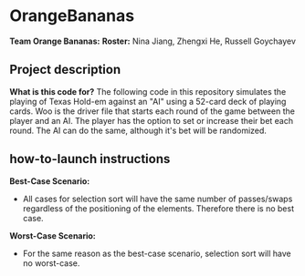# OrangeBananas
**Team Orange Bananas:**
**Roster:** Nina Jiang, Zhengxi He, Russell Goychayev

## Project description
**What is this code for?**
The following code in this repository simulates the playing of Texas Hold-em against an "AI" using a 52-card deck of playing cards. Woo is the driver file that starts each round of the game between the player and an AI. The player has the option to set or increase their bet each round. The AI can do the same, although it's bet will be randomized.

## how-to-launch instructions
**Best-Case Scenario:**
* All cases for selection sort will have the same number of passes/swaps regardless of the positioning of the elements. Therefore there is no best case.

**Worst-Case Scenario:**
* For the same reason as the best-case scenario, selection sort will have no worst-case.
